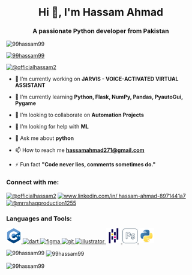 <h1 align="center">Hi 👋, I'm Hassam Ahmad</h1>
<h3 align="center">A passionate Python developer from Pakistan</h3>

<p align="left"> <img src="https://komarev.com/ghpvc/?username=99hassam99&label=Profile%20views&color=0e75b6&style=flat" alt="99hassam99" /> </p>

<p align="left"> <a href="https://github.com/ryo-ma/github-profile-trophy"><img src="https://github-profile-trophy.vercel.app/?username=99hassam99" alt="99hassam99" /></a> </p>

<p align="left"> <a href="https://twitter.com/@officialhassam2" target="blank"><img src="https://img.shields.io/twitter/follow/@officialhassam2?logo=twitter&style=for-the-badge" alt="@officialhassam2" /></a> </p>

- 🔭 I’m currently working on **JARVIS - VOICE-ACTIVATED VIRTUAL ASSISTANT**

- 🌱 I’m currently learning **Python, Flask, NumPy, Pandas, PyautoGui, Pygame**

- 👯 I’m looking to collaborate on **Automation Projects**

- 🤝 I’m looking for help with **ML**

- 💬 Ask me about **python**

- 📫 How to reach me **hassamahmad271@gmail.com**

- ⚡ Fun fact **"Code never lies, comments sometimes do."**

<h3 align="left">Connect with me:</h3>
<p align="left">
<a href="https://twitter.com/@officialhassam2" target="blank"><img align="center" src="https://raw.githubusercontent.com/rahuldkjain/github-profile-readme-generator/master/src/images/icons/Social/twitter.svg" alt="@officialhassam2" height="30" width="40" /></a>
<a href="https://linkedin.com/in/www.linkedin.com/in/ hassam-ahmad-8971441a7" target="blank"><img align="center" src="https://raw.githubusercontent.com/rahuldkjain/github-profile-readme-generator/master/src/images/icons/Social/linked-in-alt.svg" alt="www.linkedin.com/in/ hassam-ahmad-8971441a7" height="30" width="40" /></a>
<a href="https://www.youtube.com/c/@mrrshaqproduction1255" target="blank"><img align="center" src="https://raw.githubusercontent.com/rahuldkjain/github-profile-readme-generator/master/src/images/icons/Social/youtube.svg" alt="@mrrshaqproduction1255" height="30" width="40" /></a>
</p>

<h3 align="left">Languages and Tools:</h3>
<p align="left"> <a href="https://www.w3schools.com/cpp/" target="_blank" rel="noreferrer"> <img src="https://raw.githubusercontent.com/devicons/devicon/master/icons/cplusplus/cplusplus-original.svg" alt="cplusplus" width="40" height="40"/> </a> <a href="https://dart.dev" target="_blank" rel="noreferrer"> <img src="https://www.vectorlogo.zone/logos/dartlang/dartlang-icon.svg" alt="dart" width="40" height="40"/> </a> <a href="https://www.figma.com/" target="_blank" rel="noreferrer"> <img src="https://www.vectorlogo.zone/logos/figma/figma-icon.svg" alt="figma" width="40" height="40"/> </a> <a href="https://git-scm.com/" target="_blank" rel="noreferrer"> <img src="https://www.vectorlogo.zone/logos/git-scm/git-scm-icon.svg" alt="git" width="40" height="40"/> </a> <a href="https://www.adobe.com/in/products/illustrator.html" target="_blank" rel="noreferrer"> <img src="https://www.vectorlogo.zone/logos/adobe_illustrator/adobe_illustrator-icon.svg" alt="illustrator" width="40" height="40"/> </a> <a href="https://pandas.pydata.org/" target="_blank" rel="noreferrer"> <img src="https://raw.githubusercontent.com/devicons/devicon/2ae2a900d2f041da66e950e4d48052658d850630/icons/pandas/pandas-original.svg" alt="pandas" width="40" height="40"/> </a> <a href="https://www.photoshop.com/en" target="_blank" rel="noreferrer"> <img src="https://raw.githubusercontent.com/devicons/devicon/master/icons/photoshop/photoshop-line.svg" alt="photoshop" width="40" height="40"/> </a> <a href="https://www.python.org" target="_blank" rel="noreferrer"> <img src="https://raw.githubusercontent.com/devicons/devicon/master/icons/python/python-original.svg" alt="python" width="40" height="40"/> </a> </p>

<p><img align="left" src="https://github-readme-stats.vercel.app/api/top-langs?username=99hassam99&show_icons=true&locale=en&layout=compact" alt="99hassam99" /></p>

<p>&nbsp;<img align="center" src="https://github-readme-stats.vercel.app/api?username=99hassam99&show_icons=true&locale=en" alt="99hassam99" /></p>

<p><img align="center" src="https://github-readme-streak-stats.herokuapp.com/?user=99hassam99&" alt="99hassam99" /></p>

